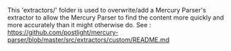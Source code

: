 This 'extractors/' folder is used to overwrite/add a Mercury Parser's extractor to allow the Mercury Parser to find the content more quickly and more accurately than it might otherwise do.
See : https://github.com/postlight/mercury-parser/blob/master/src/extractors/custom/README.md
